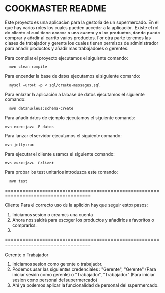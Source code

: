 COOKMASTER README 
============================

Este proyecto es una aplicacion para la gestoría de un supermercado. En el que hay varios roles los cuales pueden acceder a la aplicación. Existe el rol de cliente el cual tiene acceso a una cuenta y a los productos, donde puede comprar y añadir al carrito varios productos. Por otra parte tenemos las clases de trabajador y gerente los cuales tienen permisos de administrador para añadir productos y añadir mas trabajadores o gerentes.

Para compilar el proyecto ejecutamos el siguiente comando:

      mvn clean compile


Para encender la base de datos ejecutamos el siguiente comando:

      mysql –uroot -p < sql/create-messages.sql

Para enlazar la aplicación a la base de datos ejecutamos el siguiente comando:

      mvn datanucleus:schema-create
      
Para añadir datos de ejemplo ejecutamos el siguiente comando:

    mvn exec:java -P datos

Para lanzar el servidor ejecutamos el siguiente comando:

    mvn jetty:run

Para ejecutar el cliente usamos el siguiente comando:

    mvn exec:java -Pclient


Para probar los test unitarios introduzca este comando:

      mvn test

====================================================================================

Cliente
Para el correcto uso de la aplición hay que seguir estos pasos:

1. Iniciamos sesion o creamos una cuenta
2. Ahora nos saldrá para escoger los productos y añadirlos a favoritos o comprarlos.
3.

====================================================================================

Gerente o Trabajador
1. Iniciamos sesion como gerente o trabajador.
2. Podemos usar las siguientes credenciales : "Gerente", "Gerente" (Para iniciar sesión como gerente) o "Trabajador", "Trabajador" (Para iniciar sesion como personal del supermercado)
3. Ahí ya podemos aplicar la funcionalidad de personal del supermercado.
